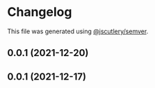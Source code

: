 # Changelog

This file was generated using [@jscutlery/semver](https://github.com/jscutlery/semver).

## 0.0.1 (2021-12-20)



## 0.0.1 (2021-12-17)
